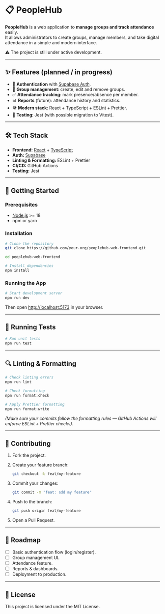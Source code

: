 # 📋 PeopleHub

**PeopleHub** is a web application to **manage groups and track attendance** easily.  
It allows administrators to create groups, manage members, and take digital attendance in a simple and modern interface.

⚠️ The project is still under active development.

---

## ✨ Features (planned / in progress)

- 🔑 **Authentication** with [Supabase Auth](https://supabase.com/).
- 👥 **Group management**: create, edit and remove groups.
- ✅ **Attendance tracking**: mark presence/absence per member.
- 📊 **Reports** (future): attendance history and statistics.
- 🛠️ **Modern stack**: React + TypeScript + ESLint + Prettier.
- 🧪 **Testing**: Jest (with possible migration to Vitest).

---

## 🛠️ Tech Stack

- **Frontend:** [React](https://reactjs.org/) + [TypeScript](https://www.typescriptlang.org/)
- **Auth:** [Supabase](https://supabase.com/)
- **Linting & Formatting:** ESLint + Prettier
- **CI/CD:** GitHub Actions
- **Testing:** Jest

---

## 🚀 Getting Started

### Prerequisites

- [Node.js](https://nodejs.org/) >= 18
- npm or yarn

### Installation

```bash
# Clone the repository
git clone https://github.com/your-org/peoplehub-web-frontend.git

cd peoplehub-web-frontend

# Install dependencies
npm install
```

### Running the App

```bash
# Start development server
npm run dev
```

Then open [http://localhost:5173](http://localhost:5173) in your browser.

---

## 🧪 Running Tests

```bash
# Run unit tests
npm run test
```

---

## 🔍 Linting & Formatting

```bash
# Check linting errors
npm run lint

# Check formatting
npm run format:check

# Apply Prettier formatting
npm run format:write
```

_(Make sure your commits follow the formatting rules — GitHub Actions will enforce ESLint + Prettier checks)._

---

## 🤝 Contributing

1. Fork the project.
2. Create your feature branch:

   ```bash
   git checkout -b feat/my-feature
   ```

3. Commit your changes:

   ```bash
   git commit -m "feat: add my feature"
   ```

4. Push to the branch:

   ```bash
   git push origin feat/my-feature
   ```

5. Open a Pull Request.

---

## 📌 Roadmap

- [ ] Basic authentication flow (login/register).
- [ ] Group management UI.
- [ ] Attendance feature.
- [ ] Reports & dashboards.
- [ ] Deployment to production.

---

## 📄 License

This project is licensed under the MIT License.
